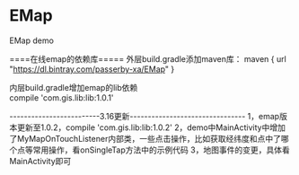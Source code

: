 # EMap
EMap demo

====在线emap的依赖库=====
外层build.gradle添加maven库：
 maven {
		url  "https://dl.bintray.com/passerby-xa/EMap"
       }

内层build.gradle增加emap的lib依赖	   
	compile 'com.gis.lib:lib:1.0.1'   
	
-------------------------3.16更新--------------------------------
1，emap版本更新至1.0.2，compile 'com.gis.lib:lib:1.0.2'
2，demo中MainActivity中增加了MyMapOnTouchListener内部类，一些点击操作，比如获取经纬度和点中了哪个点等常用操作，看onSingleTap方法中的示例代码
3，地图事件的变更，具体看MainActivity即可
